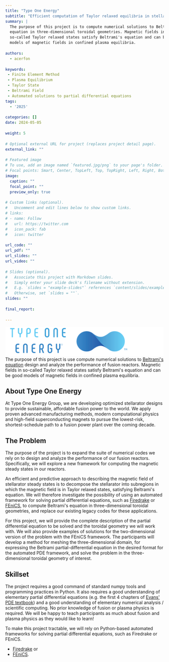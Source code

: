 ```yaml
---
title: "Type One Energy"
subtitle: "Efficient computation of Taylor relaxed equilibria in stellarators"
summary: |
  The purpose of this project is to compute numerical solutions to Beltrami's
  equation in three-dimensional toroidal geometries. Magnetic fields in
  so-called Taylor relaxed states satisfy Beltrami's equation and can be good
  models of magnetic fields in confined plasma equilibria.

authors:
  - acerfon

keywords: 
 - Finite Element Method
 - Plasma Equilibrium
 - Taylor State
 - Beltrami Field
 - Automated solutions to partial differential equations
tags:
  - '2025'

categories: []
date: 2024-05-05

weight: 5

# Optional external URL for project (replaces project detail page).
external_link: ""

# Featured image
# To use, add an image named `featured.jpg/png` to your page's folder.
# Focal points: Smart, Center, TopLeft, Top, TopRight, Left, Right, BottomLeft, Bottom, BottomRight.
image:
  caption: ""
  focal_point: ""
  preview_only: true

# Custom links (optional).
#   Uncomment and edit lines below to show custom links.
# links:
# - name: Follow
#   url: https://twitter.com
#   icon_pack: fab
#   icon: twitter

url_code: ""
url_pdf: ""
url_slides: ""
url_video: ""

# Slides (optional).
#   Associate this project with Markdown slides.
#   Simply enter your slide deck's filename without extension.
#   E.g. `slides = "example-slides"` references `content/slides/example-slides.md`.
#   Otherwise, set `slides = ""`.
slides: ""

final_report:

---
```

![](TypeOneEnergy.png)
The purpose of this project is use compute numerical solutions to [Beltrami's
equation](https://en.wikipedia.org/wiki/Beltrami_equation) design and analyze
the performance of fusion reactors.  Magnetic fields in so-called Taylor relaxed
states satisfy Beltrami's equation and can be good models of magnetic fields in
confined plasma equilibria.

## About Type One Energy

At Type One Energy Group, we are developing optimized stellarator designs to
provide sustainable, affordable fusion power to the world. We apply proven
advanced manufacturing methods, modern computational physics and high-field
superconducting magnets to pursue the lowest-risk, shortest-schedule path to a
fusion power plant over the coming decade.


## The Problem

The purpose of the project is to expand the suite of numerical codes we rely on
to design and analyze the performance of our fusion reactors. Specifically, we
will explore a new framework for computing the magnetic steady states in our
reactors.

An efficient and predictive approach to describing the magnetic field of
stellarator steady states is to decompose the stellarator into subregions in
which the magnetic field is in Taylor relaxed states, satisfying Beltrami's
equation. We will therefore investigate the possibility of using an automated
framework for solving partial differential equations, such as
[Firedrake](https://www.firedrake.org) or
[FEniCS](https://fenicsproject.org), to compute Beltrami's equation in
three-dimensional toroidal geometries, and replace our existing legacy codes for
these applications.


For this project, we will provide the complete description of the partial
differential equation to be solved and the toroidal geometry we will work with.
We will also provide examples of solutions for the two-dimensional version of
the problem with the FEniCS framework. The participants will develop a method
for meshing the three-dimensional domain, for expressing the Beltrami
partial-differential equation in the desired format for the automated PDE
framework, and solve the problem in the three-dimensional toroidal geometry
of interest.

## Skillset

The project requires a good command of standard numpy tools and programming
practices in Python. It also requires a good understanding of elementary partial
differential equations (e.g. the first 4 chapters of [Evans' PDE
textbook](https://books.google.ca/books/about/Partial_Differential_Equations.html?id=Xnu0o_EJrCQC)) and a
good understanding of elementary numerical analysis / scientific computing. No
prior knowledge of fusion or plasma physics is required. We will be happy to
teach participants as much about fusion and plasma physics as they would like to
learn!

To make this project tractable, we will rely on Python-based automated
frameworks for solving partial differential equations, such as Firedrake or
FEniCS.
- [Firedrake](https://www.firedrakeproject.org/) or
- [FEniCS](https://fenicsproject.org/).
